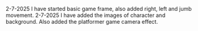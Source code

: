 2-7-2025 I have started basic game frame, also added right, left and jumb movement.
2-7-2025 I have added the images of character and background. Also added the platformer game camera effect.
